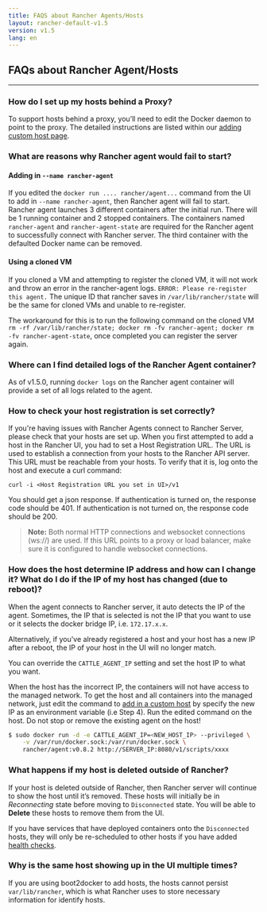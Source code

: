```yaml
---
title: FAQS about Rancher Agents/Hosts
layout: rancher-default-v1.5
version: v1.5
lang: en
---
```


## FAQs about Rancher Agent/Hosts
---

### How do I set up my hosts behind a Proxy?

To support hosts behind a proxy, you’ll need to edit the Docker daemon to point to the proxy. The detailed instructions are listed within our [adding custom host page]({{site.baseurl}}/rancher/{{page.version}}/{{page.lang}}/hosts/custom/#hosts-behind-a-proxy).

### What are reasons why Rancher agent would fail to start?

#### Adding in `--name rancher-agent`

If you edited the `docker run .... rancher/agent...` command from the UI to add in `--name rancher-agent`, then Rancher agent will fail to start. Rancher agent launches 3 different containers after the initial run. There will be 1 running container and 2 stopped containers. The containers named `rancher-agent` and `rancher-agent-state` are required for the Rancher agent to successfully connect with Rancher server. The third container with the defaulted Docker name can be removed.

#### Using a cloned VM

If you cloned a VM and attempting to register the cloned VM, it will not work and throw an error in the rancher-agent logs. `ERROR: Please re-register this agent.` The unique ID that rancher saves in `/var/lib/rancher/state` will be the same for cloned VMs and unable to re-register.

The workaround for this is to run the following command on the cloned VM `rm -rf /var/lib/rancher/state; docker rm -fv rancher-agent; docker rm -fv rancher-agent-state`, once completed you can register the server again.

<a id="agent-logs"></a>

### Where can I find detailed logs of the Rancher Agent container?

As of v1.5.0, running `docker logs` on the Rancher agent container will provide a set of all logs related to the agent.

### How to check your host registration is set correctly?

If you're having issues with Rancher Agents connect to Rancher Server, please check that your hosts are set up. When you first attempted to add a host in the Rancher UI, you had to set a Host Registration URL. The URL is used to establish a connection from your hosts to the Rancher API server. This URL must be reachable from your hosts. To verify that it is, log onto the host and execute a curl command:

```
curl -i <Host Registration URL you set in UI>/v1
```

You should get a json response. If authentication is turned on, the response code should be 401. If authentication is not turned on, the response code should be 200.

> **Note:** Both normal HTTP connections and websocket connections (ws://) are used. If this URL points to a proxy or load balancer, make sure it is configured to handle websocket connections.

###  How does the host determine IP address and how can I change it? What do I do if the IP of my host has changed (due to reboot)?

When the agent connects to Rancher server, it auto detects the IP of the agent. Sometimes, the IP that is selected is not the IP that you want to use or it selects the docker bridge IP, i.e. `172.17.x.x`.

Alternatively, if you've already registered a host and your host has a new IP after a reboot, the IP of your host in the UI will no longer match.

You can override the `CATTLE_AGENT_IP` setting and set the host IP to what you want.

When the host has the incorrect IP, the containers will not have access to the managed network. To get the host and all containers into the managed network, just edit the command to [add in a custom host]({{site.baseurl}}/rancher/{{page.version}}/{{page.lang}}/hosts/custom/) by specify the new IP as an environment variable (i.e Step 4). Run the edited command on the host. Do not stop or remove the existing agent on the host!

```bash
$ sudo docker run -d -e CATTLE_AGENT_IP=<NEW_HOST_IP> --privileged \
    -v /var/run/docker.sock:/var/run/docker.sock \
    rancher/agent:v0.8.2 http://SERVER_IP:8080/v1/scripts/xxxx
```

### What happens if my host is deleted outside of Rancher?

If your host is deleted outside of Rancher, then Rancher server will continue to show the host until it’s removed. These hosts will initially be in _Reconnecting_ state before moving to `Disconnected` state. You will be able to **Delete** these hosts to remove them from the UI.

If you have services that have deployed containers onto the `Disconnected` hosts, they will only be re-scheduled to other hosts if you have added [health checks]({{site.baseurl}}/rancher/{{page.version}}/{{page.lang}}/cattle/health-checks/).

### Why is the same host showing up in the UI multiple times?

If you are using boot2docker to add hosts, the hosts cannot persist `var/lib/rancher`, which is what Rancher uses to store necessary information for identify hosts.
